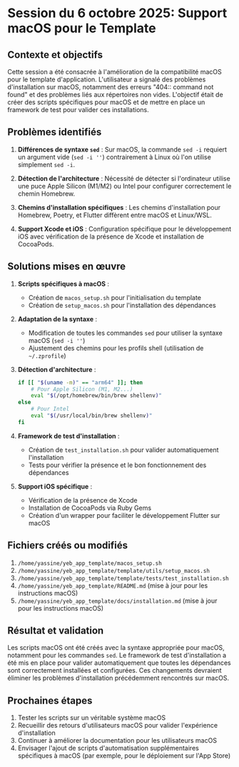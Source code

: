 <!--
RÉFÉRENCES CROISÉES:
- Ce fichier est référencé dans: [.copilot/chat_resume.md:272]
-->

# Session du 6 octobre 2025: Support macOS pour le Template

## Contexte et objectifs

Cette session a été consacrée à l'amélioration de la compatibilité macOS pour le template d'application. L'utilisateur a signalé des problèmes d'installation sur macOS, notamment des erreurs "404:: command not found" et des problèmes liés aux répertoires non vides. L'objectif était de créer des scripts spécifiques pour macOS et de mettre en place un framework de test pour valider ces installations.

## Problèmes identifiés

1. **Différences de syntaxe `sed`** : Sur macOS, la commande `sed -i` requiert un argument vide (`sed -i ''`) contrairement à Linux où l'on utilise simplement `sed -i`.

2. **Détection de l'architecture** : Nécessité de détecter si l'ordinateur utilise une puce Apple Silicon (M1/M2) ou Intel pour configurer correctement le chemin Homebrew.

3. **Chemins d'installation spécifiques** : Les chemins d'installation pour Homebrew, Poetry, et Flutter diffèrent entre macOS et Linux/WSL.

4. **Support Xcode et iOS** : Configuration spécifique pour le développement iOS avec vérification de la présence de Xcode et installation de CocoaPods.

## Solutions mises en œuvre

1. **Scripts spécifiques à macOS** :
   - Création de `macos_setup.sh` pour l'initialisation du template
   - Création de `setup_macos.sh` pour l'installation des dépendances

2. **Adaptation de la syntaxe** :
   - Modification de toutes les commandes `sed` pour utiliser la syntaxe macOS (`sed -i ''`)
   - Ajustement des chemins pour les profils shell (utilisation de `~/.zprofile`)

3. **Détection d'architecture** :

   ```bash
   if [[ "$(uname -m)" == "arm64" ]]; then
       # Pour Apple Silicon (M1, M2...)
       eval "$(/opt/homebrew/bin/brew shellenv)"
   else
       # Pour Intel
       eval "$(/usr/local/bin/brew shellenv)"
   fi
   ```

4. **Framework de test d'installation** :
   - Création de `test_installation.sh` pour valider automatiquement l'installation
   - Tests pour vérifier la présence et le bon fonctionnement des dépendances

5. **Support iOS spécifique** :
   - Vérification de la présence de Xcode
   - Installation de CocoaPods via Ruby Gems
   - Création d'un wrapper pour faciliter le développement Flutter sur macOS

## Fichiers créés ou modifiés

1. `/home/yassine/yeb_app_template/macos_setup.sh`
2. `/home/yassine/yeb_app_template/template/utils/setup_macos.sh`
3. `/home/yassine/yeb_app_template/template/tests/test_installation.sh`
4. `/home/yassine/yeb_app_template/README.md` (mise à jour pour les instructions macOS)
5. `/home/yassine/yeb_app_template/docs/installation.md` (mise à jour pour les instructions macOS)

## Résultat et validation

Les scripts macOS ont été créés avec la syntaxe appropriée pour macOS, notamment pour les commandes `sed`. Le framework de test d'installation a été mis en place pour valider automatiquement que toutes les dépendances sont correctement installées et configurées. Ces changements devraient éliminer les problèmes d'installation précédemment rencontrés sur macOS.

## Prochaines étapes

1. Tester les scripts sur un véritable système macOS
2. Recueillir des retours d'utilisateurs macOS pour valider l'expérience d'installation
3. Continuer à améliorer la documentation pour les utilisateurs macOS
4. Envisager l'ajout de scripts d'automatisation supplémentaires spécifiques à macOS (par exemple, pour le déploiement sur l'App Store)
